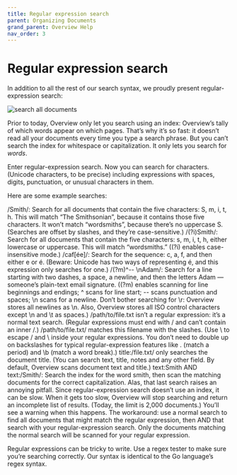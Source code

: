 ```yaml
---
title: Regular expression search
parent: Organizing Documents
grand_parent: Overview Help
nav_order: 3
---
```


# Regular expression search

In addition to all the rest of our search syntax, we proudly present regular-expression search:

![search all documents](https://blog.overviewdocs.com/wp-content/uploads/2017/08/Screenshot-from-2017-08-08-15-01-36.png)

Prior to today, Overview only let you search using an index: Overview’s tally of which words appear on which pages. That’s why it’s so fast: it doesn’t read all your documents every time you type a search phrase. But you can’t search the index for whitespace or capitalization. It only lets you search for _words_.

Enter regular-expression search. Now you can search for characters. (Unicode characters, to be precise) including expressions with spaces, digits, punctuation, or unusual characters in them.

Here are some example searches:

/Smith/: Search for all documents that contain the five characters: S, m, i, t, h. This will match “The Smithsonian”, because it contains those five characters. It won’t match “wordsmiths”, because there’s no uppercase S. (Searches are offset by slashes, and they’re case-sensitive.)
/(?i)Smith/: Search for all documents that contain the five characters: s, m, i, t, h, either lowercase or uppercase. This will match “wordsmiths.” ((?i) enables case-insensitive mode.)
/caf[ée]/: Search for the sequence: c, a, f, and then either e or é. (Beware: Unicode has two ways of representing é, and this expression only searches for one.)
/(?m)^-- \nAdam/: Search for a line starting with two dashes, a space, a newline, and then the letters Adam — someone’s plain-text email signature. ((?m) enables scanning for line beginnings and endings; ^ scans for line start; --  scans punctuation and spaces; \n scans for a newline. Don’t bother searching for \r: Overview stores all newlines as \n. Also, Overview stores all ISO control characters except \n and \t as spaces.)
/path/to/file.txt isn’t a regular expression: it’s a normal text search. (Regular expressions must end with / and can’t contain an inner /.)
/path\/to\/file\.txt/ matches this filename with the slashes. (Use \ to escape / and \ inside your regular expressions. You don’t need to double up on backslashes for typical regular-expression features like \. (match a period) and \b (match a word break).)
title:/file\.txt/ only searches the document title. (You can search text, title, notes and any other field. By default, Overview scans document text and title.)
text:Smith AND text:/Smith/: Search the index for the word smith, then scan the matching documents for the correct capitalization.
Alas, that last search raises an annoying pitfall. Since regular-expression search doesn’t use an index, it can be slow. When it gets too slow, Overview will stop searching and return an incomplete list of results. (Today, the limit is 2,000 documents.) You’ll see a warning when this happens. The workaround: use a normal search to find all documents that might match the regular expression, then AND that search with your regular-expression search. Only the documents matching the normal search will be scanned for your regular expression.

Regular expressions can be tricky to write. Use a regex tester to make sure you’re searching correctly. Our syntax is identical to the Go language’s regex syntax.
